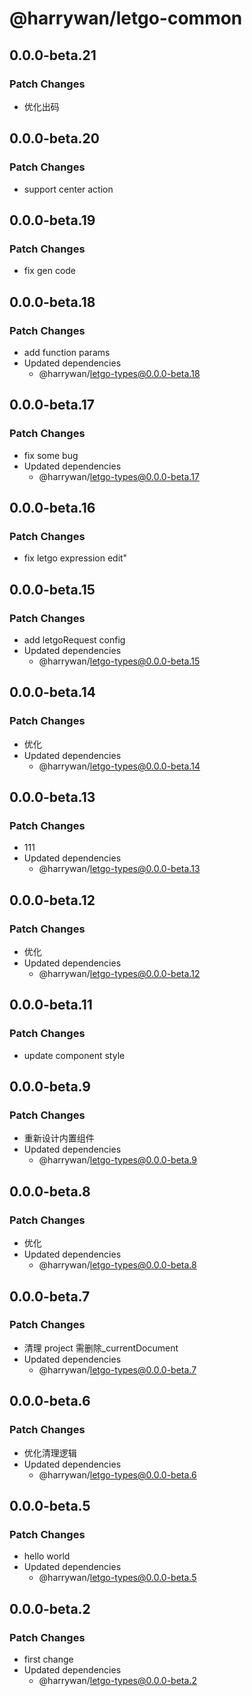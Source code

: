 # @harrywan/letgo-common

## 0.0.0-beta.21

### Patch Changes

- 优化出码

## 0.0.0-beta.20

### Patch Changes

- support center action

## 0.0.0-beta.19

### Patch Changes

- fix gen code

## 0.0.0-beta.18

### Patch Changes

- add function params
- Updated dependencies
  - @harrywan/letgo-types@0.0.0-beta.18

## 0.0.0-beta.17

### Patch Changes

- fix some bug
- Updated dependencies
  - @harrywan/letgo-types@0.0.0-beta.17

## 0.0.0-beta.16

### Patch Changes

- fix letgo expression edit"

## 0.0.0-beta.15

### Patch Changes

- add letgoRequest config
- Updated dependencies
  - @harrywan/letgo-types@0.0.0-beta.15

## 0.0.0-beta.14

### Patch Changes

- 优化
- Updated dependencies
  - @harrywan/letgo-types@0.0.0-beta.14

## 0.0.0-beta.13

### Patch Changes

- 111
- Updated dependencies
  - @harrywan/letgo-types@0.0.0-beta.13

## 0.0.0-beta.12

### Patch Changes

- 优化
- Updated dependencies
  - @harrywan/letgo-types@0.0.0-beta.12

## 0.0.0-beta.11

### Patch Changes

- update component style

## 0.0.0-beta.9

### Patch Changes

- 重新设计内置组件
- Updated dependencies
  - @harrywan/letgo-types@0.0.0-beta.9

## 0.0.0-beta.8

### Patch Changes

- 优化
- Updated dependencies
  - @harrywan/letgo-types@0.0.0-beta.8

## 0.0.0-beta.7

### Patch Changes

- 清理 project 需删除\_currentDocument
- Updated dependencies
  - @harrywan/letgo-types@0.0.0-beta.7

## 0.0.0-beta.6

### Patch Changes

- 优化清理逻辑
- Updated dependencies
  - @harrywan/letgo-types@0.0.0-beta.6

## 0.0.0-beta.5

### Patch Changes

- hello world
- Updated dependencies
  - @harrywan/letgo-types@0.0.0-beta.5

## 0.0.0-beta.2

### Patch Changes

- first change
- Updated dependencies
  - @harrywan/letgo-types@0.0.0-beta.2
